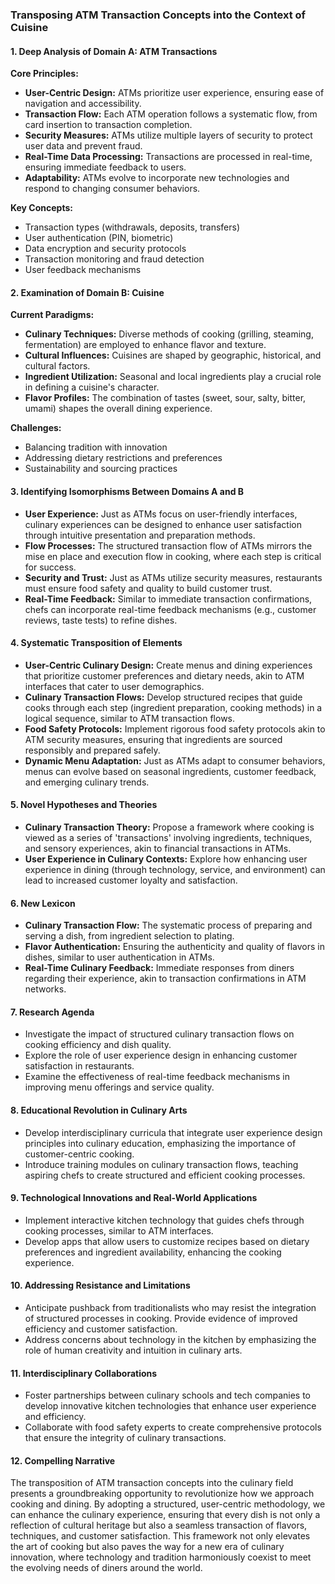 ### Transposing ATM Transaction Concepts into the Context of Cuisine

#### 1. Deep Analysis of Domain A: ATM Transactions
**Core Principles:**
- **User-Centric Design:** ATMs prioritize user experience, ensuring ease of navigation and accessibility.
- **Transaction Flow:** Each ATM operation follows a systematic flow, from card insertion to transaction completion.
- **Security Measures:** ATMs utilize multiple layers of security to protect user data and prevent fraud.
- **Real-Time Data Processing:** Transactions are processed in real-time, ensuring immediate feedback to users.
- **Adaptability:** ATMs evolve to incorporate new technologies and respond to changing consumer behaviors.

**Key Concepts:**
- Transaction types (withdrawals, deposits, transfers)
- User authentication (PIN, biometric)
- Data encryption and security protocols
- Transaction monitoring and fraud detection
- User feedback mechanisms

#### 2. Examination of Domain B: Cuisine
**Current Paradigms:**
- **Culinary Techniques:** Diverse methods of cooking (grilling, steaming, fermentation) are employed to enhance flavor and texture.
- **Cultural Influences:** Cuisines are shaped by geographic, historical, and cultural factors.
- **Ingredient Utilization:** Seasonal and local ingredients play a crucial role in defining a cuisine's character.
- **Flavor Profiles:** The combination of tastes (sweet, sour, salty, bitter, umami) shapes the overall dining experience.

**Challenges:**
- Balancing tradition with innovation
- Addressing dietary restrictions and preferences
- Sustainability and sourcing practices

#### 3. Identifying Isomorphisms Between Domains A and B
- **User Experience:** Just as ATMs focus on user-friendly interfaces, culinary experiences can be designed to enhance user satisfaction through intuitive presentation and preparation methods.
- **Flow Processes:** The structured transaction flow of ATMs mirrors the mise en place and execution flow in cooking, where each step is critical for success.
- **Security and Trust:** Just as ATMs utilize security measures, restaurants must ensure food safety and quality to build customer trust.
- **Real-Time Feedback:** Similar to immediate transaction confirmations, chefs can incorporate real-time feedback mechanisms (e.g., customer reviews, taste tests) to refine dishes.

#### 4. Systematic Transposition of Elements
- **User-Centric Culinary Design:** Create menus and dining experiences that prioritize customer preferences and dietary needs, akin to ATM interfaces that cater to user demographics.
- **Culinary Transaction Flows:** Develop structured recipes that guide cooks through each step (ingredient preparation, cooking methods) in a logical sequence, similar to ATM transaction flows.
- **Food Safety Protocols:** Implement rigorous food safety protocols akin to ATM security measures, ensuring that ingredients are sourced responsibly and prepared safely.
- **Dynamic Menu Adaptation:** Just as ATMs adapt to consumer behaviors, menus can evolve based on seasonal ingredients, customer feedback, and emerging culinary trends.

#### 5. Novel Hypotheses and Theories
- **Culinary Transaction Theory:** Propose a framework where cooking is viewed as a series of 'transactions' involving ingredients, techniques, and sensory experiences, akin to financial transactions in ATMs.
- **User Experience in Culinary Contexts:** Explore how enhancing user experience in dining (through technology, service, and environment) can lead to increased customer loyalty and satisfaction.

#### 6. New Lexicon
- **Culinary Transaction Flow:** The systematic process of preparing and serving a dish, from ingredient selection to plating.
- **Flavor Authentication:** Ensuring the authenticity and quality of flavors in dishes, similar to user authentication in ATMs.
- **Real-Time Culinary Feedback:** Immediate responses from diners regarding their experience, akin to transaction confirmations in ATM networks.

#### 7. Research Agenda
- Investigate the impact of structured culinary transaction flows on cooking efficiency and dish quality.
- Explore the role of user experience design in enhancing customer satisfaction in restaurants.
- Examine the effectiveness of real-time feedback mechanisms in improving menu offerings and service quality.

#### 8. Educational Revolution in Culinary Arts
- Develop interdisciplinary curricula that integrate user experience design principles into culinary education, emphasizing the importance of customer-centric cooking.
- Introduce training modules on culinary transaction flows, teaching aspiring chefs to create structured and efficient cooking processes.

#### 9. Technological Innovations and Real-World Applications
- Implement interactive kitchen technology that guides chefs through cooking processes, similar to ATM interfaces.
- Develop apps that allow users to customize recipes based on dietary preferences and ingredient availability, enhancing the cooking experience.

#### 10. Addressing Resistance and Limitations
- Anticipate pushback from traditionalists who may resist the integration of structured processes in cooking. Provide evidence of improved efficiency and customer satisfaction.
- Address concerns about technology in the kitchen by emphasizing the role of human creativity and intuition in culinary arts.

#### 11. Interdisciplinary Collaborations
- Foster partnerships between culinary schools and tech companies to develop innovative kitchen technologies that enhance user experience and efficiency.
- Collaborate with food safety experts to create comprehensive protocols that ensure the integrity of culinary transactions.

#### 12. Compelling Narrative
The transposition of ATM transaction concepts into the culinary field presents a groundbreaking opportunity to revolutionize how we approach cooking and dining. By adopting a structured, user-centric methodology, we can enhance the culinary experience, ensuring that every dish is not only a reflection of cultural heritage but also a seamless transaction of flavors, techniques, and customer satisfaction. This framework not only elevates the art of cooking but also paves the way for a new era of culinary innovation, where technology and tradition harmoniously coexist to meet the evolving needs of diners around the world.